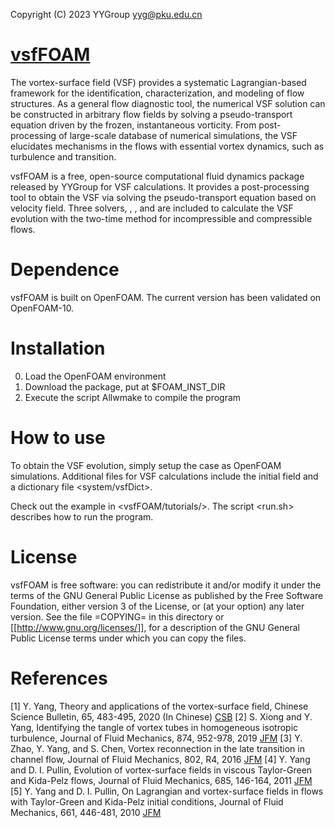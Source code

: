 Copyright (C) 2023 YYGroup <yyg@pku.edu.cn>

# [vsfFOAM](http://www2.coe.pku.edu.cn/subpaget.asp?id=505)

The vortex-surface field (VSF) provides a systematic Lagrangian-based framework 
for the identification, characterization, and modeling of flow structures. As a 
general flow diagnostic tool, the numerical VSF solution can be constructed in 
arbitrary flow fields by solving a pseudo-transport equation driven by the 
frozen, instantaneous vorticity. From post-processing of large-scale database 
of numerical simulations, the VSF elucidates mechanisms in the flows with 
essential vortex dynamics, such as turbulence and transition. 

vsfFOAM is a free, open-source computational fluid dynamics package released by
YYGroup for VSF calculations. It provides a post-processing tool <vsfPseudoEvo> 
to obtain the VSF via solving the pseudo-transport equation based on velocity 
field. Three solvers, <vsfIcoFoam>, <vsfPimpleFoam>, and <vsfRhoPimpleFoam> are 
included to calculate the VSF evolution with the two-time method for 
incompressible and compressible flows.

# Dependence

vsfFOAM is built on OpenFOAM. The current version has been validated on 
OpenFOAM-10.

# Installation

0. Load the OpenFOAM environment
1. Download the package, put <vsfFOAM> at $FOAM_INST_DIR
2. Execute the script Allwmake to compile the program

# How to use

To obtain the VSF evolution, simply setup the case as OpenFOAM simulations. 
Additional files for VSF calculations include the initial field <VSF> and 
a dictionary file <system/vsfDict>. 

Check out the example in <vsfFOAM/tutorials/>. The script <run.sh> describes 
how to run the program.

# License

vsfFOAM is free software: you can redistribute it and/or modify it under the
terms of the GNU General Public License as published by the Free Software
Foundation, either version 3 of the License, or (at your option) any later
version.  See the file =COPYING= in this directory or 
[[http://www.gnu.org/licenses/]], for a description of the GNU General Public
License terms under which you can copy the files.


# References

[1] Y. Yang, Theory and applications of the vortex-surface field, Chinese 
    Science Bulletin, 65, 483-495, 2020 (In Chinese) 
    [CSB](https://doi.org/10.1360/TB-2019-0596)
[2] S. Xiong and Y. Yang, Identifying the tangle of vortex tubes in 
    homogeneous isotropic turbulence, Journal of Fluid Mechanics, 874, 
    952-978, 2019 
    [JFM](https://doi.org/10.1017/jfm.2019.487)
[3] Y. Zhao, Y. Yang, and S. Chen, Vortex reconnection in the late transition 
    in channel flow, Journal of Fluid Mechanics, 802, R4, 2016
    [JFM](https://doi.org/10.1017/jfm.2016.492)
[4] Y. Yang and D. I. Pullin, Evolution of vortex-surface fields in viscous 
    Taylor-Green and Kida-Pelz flows, Journal of Fluid Mechanics, 685, 146-164,
    2011
    [JFM](https://doi.org/10.1017/jfm.2011.287)
[5] Y. Yang and D. I. Pullin, On Lagrangian and vortex-surface fields in flows 
    with Taylor-Green and Kida-Pelz initial conditions, Journal of Fluid 
    Mechanics, 661, 446-481, 2010
    [JFM](https://doi.org/10.1017/S0022112010003125)

